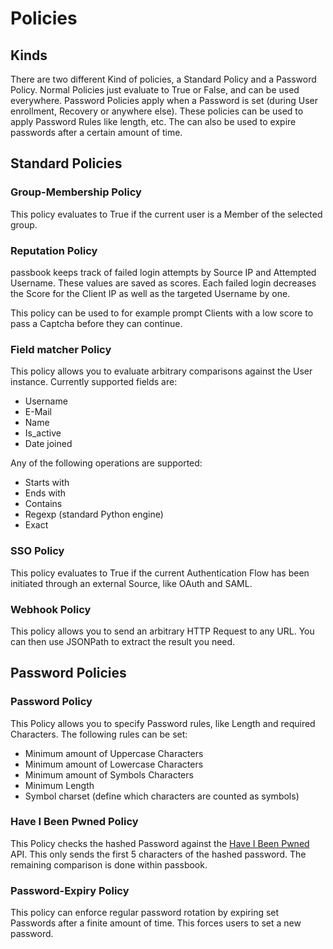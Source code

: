# Policies

## Kinds

There are two different Kind of policies, a Standard Policy and a Password Policy. Normal Policies just evaluate to True or False, and can be used everywhere. Password Policies apply when a Password is set (during User enrollment, Recovery or anywhere else). These policies can be used to apply Password Rules like length, etc. The can also be used to expire passwords after a certain amount of time.

## Standard Policies

### Group-Membership Policy

This policy evaluates to True if the current user is a Member of the selected group.

### Reputation Policy

passbook keeps track of failed login attempts by Source IP and Attempted Username. These values are saved as scores. Each failed login decreases the Score for the Client IP as well as the targeted Username by one.

This policy can be used to for example prompt Clients with a low score to pass a Captcha before they can continue.

### Field matcher Policy

This policy allows you to evaluate arbitrary comparisons against the User instance. Currently supported fields are:

-   Username
-   E-Mail
-   Name
-   Is_active
-   Date joined

Any of the following operations are supported:

-   Starts with
-   Ends with
-   Contains
-   Regexp (standard Python engine)
-   Exact

### SSO Policy

This policy evaluates to True if the current Authentication Flow has been initiated through an external Source, like OAuth and SAML.

### Webhook Policy

This policy allows you to send an arbitrary HTTP Request to any URL. You can then use JSONPath to extract the result you need.

## Password Policies

### Password Policy

This Policy allows you to specify Password rules, like Length and required Characters.
The following rules can be set:

-   Minimum amount of Uppercase Characters
-   Minimum amount of Lowercase Characters
-   Minimum amount of Symbols Characters
-   Minimum Length
-   Symbol charset (define which characters are counted as symbols)

### Have I Been Pwned Policy

This Policy checks the hashed Password against the [Have I Been Pwned](https://haveibeenpwned.com/) API. This only sends the first 5 characters of the hashed password. The remaining comparison is done within passbook.

### Password-Expiry Policy

This policy can enforce regular password rotation by expiring set Passwords after a finite amount of time. This forces users to set a new password.
